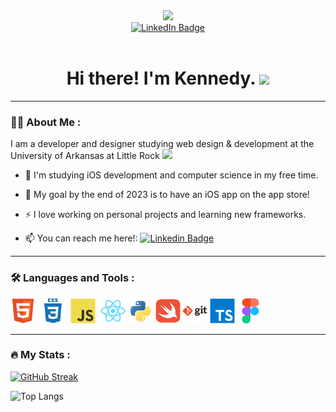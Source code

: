 <div id="header" align="center">
  <img src="https://media.giphy.com/media/RLsfgZfNGJ3fzlMXdV/giphy.gif" width="100"/>

<div id="badges">
  <a href="https://www.linkedin.com/in/kennedy-p-570860133/">
    <img src="https://img.shields.io/badge/LinkedIn-blue?style=for-the-badge&logo=linkedin&logoColor=white" alt="LinkedIn Badge"/>
  </a>
</div>

<img src="https://komarev.com/ghpvc/?username=KennedyParks&style=flat-square&color=blue" alt=""/>

<h1>
  Hi there! I'm Kennedy.
  <img src="https://media.giphy.com/media/v1.Y2lkPTc5MGI3NjExZmJkODM4NjIyYjI5NjRmZDEzMThmMjJkMGRhNDY1ZDVhZGExYWVmZCZjdD1z/hvRJCLFzcasrR4ia7z/giphy.gif" width="30px"/>
</h1>
</div>

---

### :technologist: About Me :
I am a developer and designer studying web design & development at the University of Arkansas at Little Rock <img src="https://media.giphy.com/media/WUlplcMpOCEmTGBtBW/giphy.gif" width="30">
- :telescope: I'm studying iOS development and computer science in my free time.

- :iphone: My goal by the end of 2023 is to have an iOS app on the app store!

- :zap: I love working on personal projects and learning new frameworks.

- :mailbox: You can reach me here!: [![Linkedin Badge](https://img.shields.io/badge/-LinkedIn-blue?style=flat&logo=Linkedin&logoColor=white)](https://www.linkedin.com/in/kennedy-p-570860133/)

---

### :hammer_and_wrench: Languages and Tools :
<div>
  <img src="https://github.com/devicons/devicon/blob/master/icons/html5/html5-original.svg" title="HTML5" alt="HTML" width="40" height="40"/>&nbsp;
  <img src="https://github.com/devicons/devicon/blob/master/icons/css3/css3-plain-wordmark.svg"  title="CSS3" alt="CSS" width="40" height="40"/>&nbsp;
  <img src="https://github.com/devicons/devicon/blob/master/icons/javascript/javascript-original.svg" title="JavaScript" alt="JavaScript" width="40" height="40"/>&nbsp;
  <img src="https://github.com/devicons/devicon/blob/master/icons/react/react-original.svg" title="React" **alt="React" width="40" height="40"/>
  <img src="https://github.com/devicons/devicon/blob/master/icons/python/python-original.svg" title="Python" **alt="Python" width="40" height="40"/>
  <img src="https://github.com/devicons/devicon/blob/master/icons/swift/swift-original.svg" title="Swift" **alt="Swift" width="40" height="40"/>
  <img src="https://github.com/devicons/devicon/blob/master/icons/git/git-original-wordmark.svg" title="Git" **alt="Git" width="40" height="40"/>
  <img src="https://github.com/devicons/devicon/blob/master/icons/typescript/typescript-original.svg" title="Typescript" **alt="Typescript" width="40" height="40"/>
  <img src="https://github.com/devicons/devicon/blob/master/icons/figma/figma-original.svg" title="Figma" **alt="Figma" width="40" height="40"/>
</div>

---

### :fire: My Stats :
[![GitHub Streak](http://github-readme-streak-stats.herokuapp.com?user=KennedyParks&theme=gruvbox)](https://git.io/streak-stats)

![Top Langs](https://github-readme-stats.vercel.app/api/top-langs/?username=KennedyParks&layout=compact)

